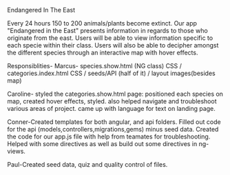 Endangered In The East

Every 24 hours 150 to 200 animals/plants become extinct.  Our app "Endangered in the East" presents information in regards to those who originate from the east.  Users will be able to view information specific to each specie within their class.  Users will also be able to decipher amongst the different species through an interactive map with hover effects.

Responsiblities-
Marcus- species.show.html (NG class) CSS / categories.index.html CSS / seeds/API (half of it) / layout images(besides map)

Caroline- styled the categories.show.html page: positioned each species on map, created hover effects, styled.  also helped navigate and troubleshoot various areas of project.  came up with language for text on landing page.

Conner-Created templates for both angular, and api folders. Filled out code for the api (models,controllers,migrations,gems) minus seed data. Created the code for our app.js file with help from teamates for troubleshooting. Helped with some directives as well as build out some directives in ng-views.

Paul-Created seed data, quiz and quality control of files.
